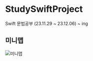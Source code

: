 # StudySwiftProject
Swift 문법공부 (23.11.29 ~ 23.12.06) ~ ing

## 미니맵
![미니맵](https://github.com/Gwan-Son/StudySwiftProject/assets/38202152/4620e354-c86f-48d9-95dc-11a9833bd09d)
